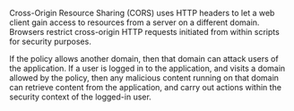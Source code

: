Cross-Origin Resource Sharing (CORS) uses HTTP headers to let a web client gain access to resources from a server on a different domain. Browsers restrict cross-origin HTTP requests initiated from within scripts for security purposes.

If the policy allows another domain, then that domain can attack users of the application. If a user is logged in to the application, and visits a domain allowed by the policy, then any malicious content running on that domain can retrieve content from the application, and carry out actions within the security context of the logged-in user.
